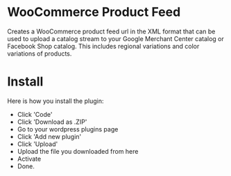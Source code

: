 # WooCommerce Product Feed
Creates a WooCommerce product feed url in the XML format that can be used to upload a catalog stream to your Google Merchant Center catalog or Facebook Shop catalog. This includes regional variations and color variations of products. 

# Install
Here is how you install the plugin:
- Click 'Code'
- Click 'Download as .ZIP'
- Go to your wordpress plugins page
- Click 'Add new plugin'
- Click 'Upload'
- Upload the file you downloaded from here
- Activate
- Done.
